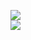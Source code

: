 [![](https://img.shields.io/badge/Made%20With-Github%20Spray-lightgrey.svg?style=for-the-badge&logo=github)](https://github.com/Annihil/github-spray#20122)  
[![](https://i.imgur.com/2DrTn0Z.gif)](https://github.com/Annihil/github-spray)